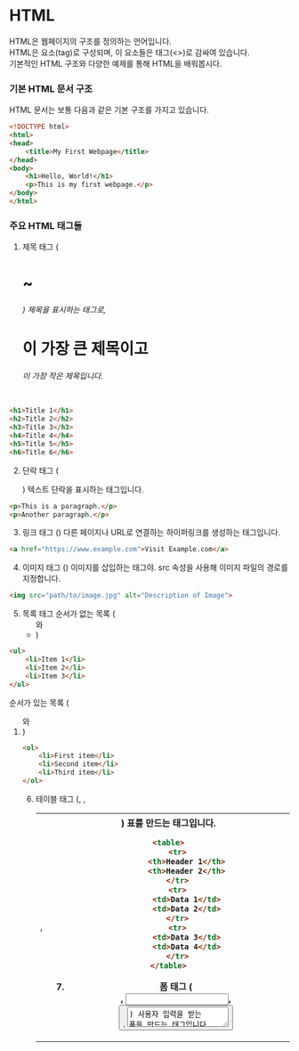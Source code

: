 # HTML
HTML은 웹페이지의 구조를 정의하는 언어입니다.     
HTML은 요소(tag)로 구성되며, 이 요소들은 태그(<>)로 감싸여 있습니다.      
기본적인 HTML 구조와 다양한 예제를 통해 HTML을 배워봅시다.    

### 기본 HTML 문서 구조
HTML 문서는 보통 다음과 같은 기본 구조를 가지고 있습니다.


```html
<!DOCTYPE html>
<html>
<head>
    <title>My First Webpage</title>
</head>
<body>
    <h1>Hello, World!</h1>
    <p>This is my first webpage.</p>
</body>
</html>

```

### 주요 HTML 태그들
1. 제목 태그 (<h1> ~ <h6>)
제목을 표시하는 태그로, <h1>이 가장 큰 제목이고 <h6>이 가장 작은 제목입니다.

```html

<h1>Title 1</h1>
<h2>Title 2</h2>
<h3>Title 3</h3>
<h4>Title 4</h4>
<h5>Title 5</h5>
<h6>Title 6</h6>
```

2. 단락 태그 (<p>)
텍스트 단락을 표시하는 태그입니다.
```html
<p>This is a paragraph.</p>
<p>Another paragraph.</p>
```

3. 링크 태그 (<a>)
다른 페이지나 URL로 연결하는 하이퍼링크를 생성하는 태그입니다.
```html
<a href="https://www.example.com">Visit Example.com</a>
```

4. 이미지 태그 (<img>)
이미지를 삽입하는 태그야. src 속성을 사용해 이미지 파일의 경로를 지정합니다.
```html
<img src="path/to/image.jpg" alt="Description of Image">
```

5. 목록 태그
순서가 없는 목록 (<ul> 와 <li>)
```html
<ul>
    <li>Item 1</li>
    <li>Item 2</li>
    <li>Item 3</li>
</ul>
```
순서가 있는 목록 (<ol> 와 <li>)
```html
<ol>
    <li>First item</li>
    <li>Second item</li>
    <li>Third item</li>
</ol>
```

6. 테이블 태그 (<table>, <tr>, <td>, <th>)
표를 만드는 태그입니다.
```html
<table>
    <tr>
        <th>Header 1</th>
        <th>Header 2</th>
    </tr>
    <tr>
        <td>Data 1</td>
        <td>Data 2</td>
    </tr>
    <tr>
        <td>Data 3</td>
        <td>Data 4</td>
    </tr>
</table>
```

7. 폼 태그 (<form>, <input>, <button>, <textarea>)
사용자 입력을 받는 폼을 만드는 태그입니다.
```html
<form action="/submit" method="post">
    <label for="name">Name:</label>
    <input type="text" id="name" name="name">
    <br>
    <label for="email">Email:</label>
    <input type="email" id="email" name="email">
    <br>
    <button type="submit">Submit</button>
</form>
```

# HTML 태그

#### 표기법

`<START TAG>` CONTENT `</END TAG>`

#### 예시

|START TAG	| CONTENT	| END TAG|
|------|------|------|
|`<h1>`	|제목	|`</h1>`|
|`<p>`	|문단	|`</p>`|
|`<br>`	|none	|none|

위의 표에서 `<br>` tag처럼 간혹 몇개의 태그들은 CONTENT를 가지지 않는다.     
이를 empty tag라고 한다.     
또한, 이러한 empty tag는 END TAG를 가지지 않고 START TAG만 표기해준다.

#### 중첩 TAG
중첩 : 겹치거나 포개어짐

```
<!DOCTYPE HTML>
<html>
<head>
<title>중첩 TAG</title>
<meta charset="UTF-8">
</head>
<body>
<h1>제목입니다.</h1>
<p>문단입니다</p>
</body>
</html>
```
- `<html>` tag는 `<head>` tag 와 `<body>` tag 를 중첩.
- `<head>` tag는 `<title>` tag 와 `<meta>` tag 중첩
- `<body>` tag는 `<h1>` tag와 `<p>` tag 중첩.

#### 잘못된 예시

```
<!DOCTYPE HTML>
<html>
<head>
<title>중첩 TAG</title>
<meta charset="UTF-8">
</head>
<body>
<h1>제목입니다.
```
`<p></h1>`

```
1 문단입니다 
</p>
</body>
</html>
```
`<END TAG>`가 오기전에 새로운 `<START TAG>`가 올 수 없다.

### TAG를 다 외워야 하나요?

 HTML은
약 150개가 넘는 태그가 존재합니다.

 

 

그럼 그 많은 태그를 다 외워야 할까요?

https://www.advancedwebranking.com/seo/html-study/


아래 그래프는
전 세계에 있는 웹페이지들이
몇 종류의 태그로 이루어져 있는지를 보여주고 있습니다.

아래 그래프는 태그별 인기도입니다.     

![스크린샷 2022-06-08 오후 1 50 30](https://user-images.githubusercontent.com/48852104/172534208-f341aa74-e4a3-4bc0-85e8-e72ec381de18.png)

우리는 모두 외우는 것이 아니라 어떤 태그를 사용할지 검색을 하여 선택할 수 있습니다.       
검색을 두려워하지 맙시다.    


